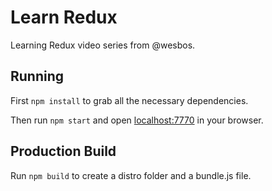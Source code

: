 # Learn Redux

Learning Redux video series from @wesbos.

## Running

First `npm install` to grab all the necessary dependencies.

Then run `npm start` and open <localhost:7770> in your browser.

## Production Build

Run `npm build` to create a distro folder and a bundle.js file.
